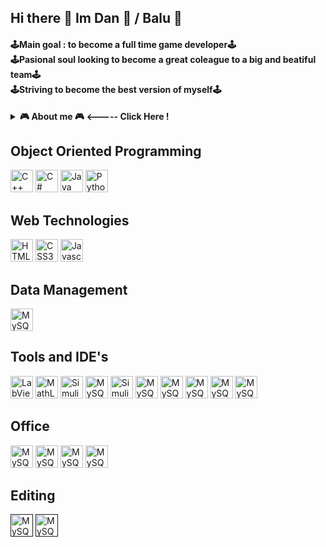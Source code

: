 ## Hi there 👋 Im Dan 🤗 / Balu 🐻

#### <p>🕹️Main goal : to become a full time game developer🕹️<br>🕹️Pasional soul looking to become a great coleague to a big and beatiful team🕹️<br>🕹️Striving to become the best version of myself🕹️</p>
<details>	
  <summary><b>🎮 About me 🎮 <----- Click Here ! </b></summary>
  
* Good problem solving skills
* Code and development.
* Extremely organised with a high level of attention to details
* Great Mathematical Thinking
* Ambitious, hard working, energetic and reliable
* Great in a team,even greater going solo
  
  </details>

## Object Oriented Programming

<a href="https://docs.microsoft.com/en-us/cpp/?view=msvc-170" target="_blank" rel="noreferrer"><img src="https://raw.githubusercontent.com/danielcranney/readme-generator/main/public/icons/skills/cplusplus-colored.svg" width="36" height="36" alt="C++" /></a>
<a href="https://docs.microsoft.com/en-us/dotnet/csharp/" target="_blank" rel="noreferrer"><img src="https://raw.githubusercontent.com/danielcranney/readme-generator/main/public/icons/skills/csharp-colored.svg" width="36" height="36" alt="C#" /></a>
<a href="https://www.oracle.com/java/" target="_blank" rel="noreferrer"><img src="https://raw.githubusercontent.com/danielcranney/readme-generator/main/public/icons/skills/java-colored.svg" width="36" height="36" alt="Java" /></a>
<a href="https://www.python.org/" target="_blank" rel="noreferrer"><img src="https://raw.githubusercontent.com/danielcranney/readme-generator/main/public/icons/skills/python-colored.svg" width="36" height="36" alt="Python" /></a>

## Web Technologies

<a href="https://developer.mozilla.org/en-US/docs/Glossary/HTML5" target="_blank" rel="noreferrer"><img src="https://raw.githubusercontent.com/danielcranney/readme-generator/main/public/icons/skills/html5-colored.svg" width="36" height="36" alt="HTML5" /></a>
<a href="https://www.w3.org/TR/CSS/#css" target="_blank" rel="noreferrer"><img src="https://raw.githubusercontent.com/danielcranney/readme-generator/main/public/icons/skills/css3-colored.svg" width="36" height="36" alt="CSS3" /></a>
<a href="https://developer.mozilla.org/en-US/docs/Web/JavaScript" target="_blank" rel="noreferrer"><img src="https://raw.githubusercontent.com/danielcranney/readme-generator/main/public/icons/skills/javascript-colored.svg" width="36" height="36" alt="Javascript" /></a>

## Data Management

<a href="https://www.mysql.com/" target="_blank" rel="noreferrer"><img src="https://external-content.duckduckgo.com/iu/?u=https%3A%2F%2Fbudougumi0617.github.io%2Flogos%2Fmysql.png&f=1&nofb=1" width="36" height="36" alt="MySQL" /></a>


## Tools and IDE's
<a href="https://www.ni.com/en/shop/labview.html?srsltid=AfmBOopDz7gj9cLQc4ryYK5xf9kZM2SxyQPNnFBorwAZf51lEIbLa11f" target="_blank" rel="noreferrer"><img src="https://cdn.freelogovectors.net/wp-content/uploads/2020/11/labview-logo.png" width="36" height="36" alt="LabView" /></a>
<a href="https://www.mathworks.com/products/matlab.html" target="_blank" rel="noreferrer"><img src="https://images.icon-icons.com/3053/PNG/512/matlab_macos_bigsur_icon_189993.png" width="36" height="36" alt="MathLAb" /></a>
<a href="https://www.mathworks.com/products/simulink.html" target="_blank" rel="noreferrer"><img src="https://e7.pngegg.com/pngimages/484/289/png-clipart-product-design-logo-brand-font-design-angle-text.png" width="36" height="36" alt="Simulink" /></a>
<a href="https://www.autodesk.com/products/autocad/overview" target="_blank" rel="noreferrer"><img src="https://icon2.cleanpng.com/20180420/jle/avuy31ux0.webp" width="36" height="36" alt="MySQL" /></a>
<a href="https://www.st.com/content/st_com/en.html" target="_blank" rel="noreferrer"><img src="https://blog.mbedded.ninja/_astro/stm32-cube-ide-logo.CzccYzaF.png" width="36" height="36" alt="Simulink" /></a>
<a href="https://www.arduino.cc/" target="_blank" rel="noreferrer"><img src="https://w7.pngwing.com/pngs/174/620/png-transparent-arduino-hd-logo-thumbnail.png" width="36" height="36" alt="MySQL" /></a>
<a href="https://www.jetbrains.com/"><img src="https://upload.wikimedia.org/wikipedia/commons/thumb/9/9c/IntelliJ_IDEA_Icon.svg/2048px-IntelliJ_IDEA_Icon.svg.png" width="36" height="36" alt="MySQL" /></a>
<a href="https://code.visualstudio.com/"><img src="https://carleton.ca/scs/wp-content/uploads/vscode-1.png" width="36" height="36" alt="MySQL" /></a>
<a href="https://visualstudio.microsoft.com/"><img src="https://upload.wikimedia.org/wikipedia/commons/thumb/2/2c/Visual_Studio_Icon_2022.svg/1200px-Visual_Studio_Icon_2022.svg.png" width="36" height="36" alt="MySQL" /></a>
<a href="https://unity.com/"><img src="https://icon2.cleanpng.com/20180523/kwt/avqcpne6k.webp" width="36" height="36" alt="MySQL" /></a>

## Office

<a href="https://www.microsoft.com/en-us/microsoft-365/excel"><img src="https://encrypted-tbn0.gstatic.com/images?q=tbn:ANd9GcTQ2AHf56PgtOoa_JLI1I7DJORRu5NR5sJf-Q&s" width="36" height="36" alt="MySQL" /></a>
<a href="https://unity.com/"><img src="https://upload.wikimedia.org/wikipedia/commons/1/16/Microsoft_PowerPoint_2013-2019_logo.svg" width="36" height="36" alt="MySQL" /></a>
<a href="https://unity.com/"><img src="https://upload.wikimedia.org/wikipedia/commons/thumb/8/8d/Microsoft_Word_2013-2019_logo.svg/2170px-Microsoft_Word_2013-2019_logo.svg.png" width="36" height="36" alt="MySQL" /></a>
<a href="https://unity.com/"><img src="https://upload.wikimedia.org/wikipedia/commons/thumb/c/c0/LibreOffice_logo.svg/1024px-LibreOffice_logo.svg.png" width="36" height="36" alt="MySQL" /></a>

## Editing
<a href=""><img src="https://encrypted-tbn0.gstatic.com/images?q=tbn:ANd9GcQ-XHjZPjTZnnC3J9ZgKJTD_P6yfmdl8VSwmA&s" width="36" height="36" alt="MySQL" /></a>
<a href=""><img src="https://upload.wikimedia.org/wikipedia/commons/thumb/b/b6/Adobe_Photoshop_Lightroom_CC_logo.svg/2101px-Adobe_Photoshop_Lightroom_CC_logo.svg.png" width="36" height="36" alt="MySQL" /></a>

<!--<a href=""><img src="" width="36" height="36" alt="MySQL" /></a>   PENTRU VIITOR,CA SA FIE MAI USOR !!!!!!!!!!!!!!!!! -->




